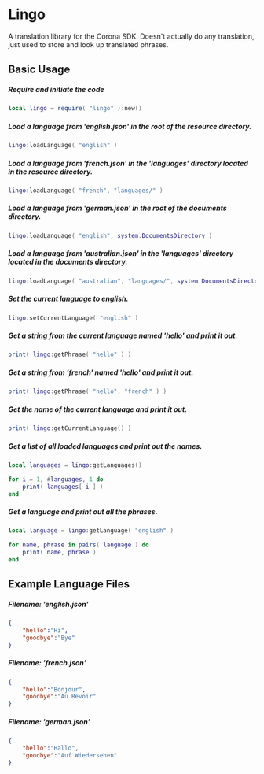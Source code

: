Lingo
=====

A translation library for the Corona SDK. Doesn't actually do any translation, just used to store and look up translated phrases.

Basic Usage
-------------------------

##### Require and initiate the code
```lua
local lingo = require( "lingo" ):new()
```

##### Load a language from 'english.json' in the root of the resource directory.
```lua
lingo:loadLanguage( "english" )
```

##### Load a language from 'french.json' in the 'languages' directory located in the resource directory.
```lua
lingo:loadLanguage( "french", "languages/" )
```

##### Load a language from 'german.json' in the root of the documents directory.
```lua
lingo:loadLanguage( "english", system.DocumentsDirectory )
```

##### Load a language from 'australian.json' in the 'languages' directory located in the documents directory.
```lua
lingo:loadLanguage( "australian", "languages/", system.DocumentsDirectory )
```

##### Set the current language to english.
```lua
lingo:setCurrentLanguage( "english" )
```

##### Get a string from the current language named 'hello' and print it out.
```lua
print( lingo:getPhrase( "hello" ) )
```

##### Get a string from 'french' named 'hello' and print it out.
```lua
print( lingo:getPhrase( "hello", "french" ) )
```

##### Get the name of the current language and print it out.
```lua
print( lingo:getCurrentLanguage() )
```

##### Get a list of all loaded languages and print out the names.
```lua
local languages = lingo:getLanguages()

for i = 1, #languages, 1 do
	print( languages[ i ] )
end
```

##### Get a language and print out all the phrases.
```lua
local language = lingo:getLanguage( "english" )

for name, phrase in pairs( language ) do
	print( name, phrase )
end
```
Example Language Files
-------------------------

##### Filename: 'english.json'
```json
{
	"hello":"Hi",
	"goodbye":"Bye"
}
```

##### Filename: 'french.json'
```json
{
	"hello":"Bonjour",
	"goodbye":"Au Revoir"
}
```

##### Filename: 'german.json'
```json
{
	"hello":"Hallo",
	"goodbye":"Auf Wiedersehen"
}
```